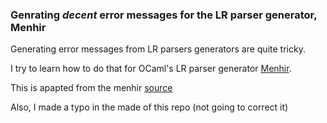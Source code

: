 ### Genrating *decent* error messages for the LR parser generator, Menhir

Generating error messages from LR parsers generators are quite tricky. 

I try to learn how to do that for OCaml's LR parser generator [Menhir](http://gallium.inria.fr/~fpottier/menhir/). 

This is apapted from the menhir [source](https://gitlab.inria.fr/fpottier/menhir/-/blob/master/demos/calc-syntax-errors/calc.ml)

Also, I made a typo in the made of this repo (not going to correct it)
